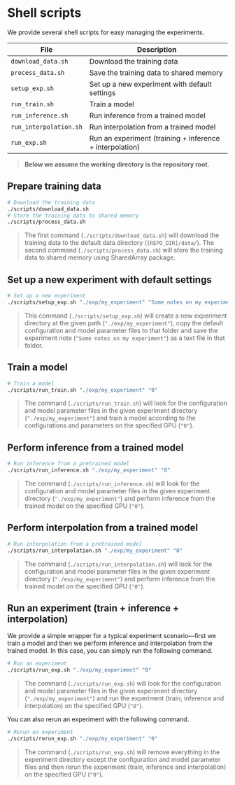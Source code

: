 # Shell scripts

We provide several shell scripts for easy managing the experiments.

| File                   | Description                                              |
|------------------------|----------------------------------------------------------|
| `download_data.sh`     | Download the training data                               |
| `process_data.sh`      | Save the training data to shared memory                  |
| `setup_exp.sh`         | Set up a new experiment with default settings            |
| `run_train.sh`         | Train a model                                            |
| `run_inference.sh`     | Run inference from a trained model                       |
| `run_interpolation.sh` | Run interpolation from a trained model                   |
| `run_exp.sh`           | Run an experiment (training + inference + interpolation) |

> __Below we assume the working directory is the repository root.__

## Prepare training data

```sh
# Download the training data
./scripts/download_data.sh
# Store the training data to shared memory
./scripts/process_data.sh
```

> The first command (`./scripts/download_data.sh`) will download the training
data to the default data directory (`[REPO_DIR]/data/`). The second command
(`./scripts/process_data.sh`) will store the training data to shared memory
using SharedArray package.

## Set up a new experiment with default settings

```sh
# Set up a new experiment
./scripts/setup_exp.sh "./exp/my_experiment" "Some notes on my experiment"
```

> This command (`./scripts/setup_exp.sh`) will create a new experiment directory
at the given path (`"./exp/my_experiment"`), copy the default configuration and
model parameter files to that folder and save the experiment note
(`"Some notes on my experiment"`) as a text file in that folder.

## Train a model

```sh
# Train a model
./scripts/run_train.sh "./exp/my_experiment" "0"
```

> The command (`./scripts/run_train.sh`) will look for the configuration and
model parameter files in the given experiment directory
(`"./exp/my_experiment"`) and train a model according to the configurations and
parameters on the specified GPU (`"0"`).

## Perform inference from a trained model

```sh
# Run inference from a pretrained model
./scripts/run_inference.sh "./exp/my_experiment" "0"
```

> The command (`./scripts/run_inference.sh`) will look for the configuration and
model parameter files in the given experiment directory
(`"./exp/my_experiment"`) and perform inference from the trained model on the
specified GPU (`"0"`).

## Perform interpolation from a trained model

```sh
# Run interpolation from a pretrained model
./scripts/run_interpolation.sh "./exp/my_experiment" "0"
```

> The command (`./scripts/run_interpolation.sh`) will look for the configuration
and model parameter files in the given experiment directory
(`"./exp/my_experiment"`) and perform inference from the trained model on the
specified GPU (`"0"`).

## Run an experiment (train + inference + interpolation)

We provide a simple wrapper for a typical experiment scenario&mdash;first we
train a model and then we perform inference and interpolation from the trained
model. In this case, you can simply run the following command.

```sh
# Run an experiment
./scripts/run_exp.sh "./exp/my_experiment" "0"
```

> The command (`./scripts/run_exp.sh`) will look for the configuration and model
parameter files in the given experiment directory (`"./exp/my_experiment"`)
and run the experiment (train, inference and interpolation) on the specified GPU
(`"0"`).

You can also rerun an experiment with the following command.

```sh
# Rerun an experiment
./scripts/rerun_exp.sh "./exp/my_experiment" "0"
```

> The command (`./scripts/run_exp.sh`) will remove everything in the experiment
directory except the configuration and model parameter files and then rerun the
experiment (train, inference and interpolation) on the specified GPU (`"0"`).
